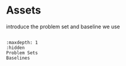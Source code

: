 # Assets

introduce the problem set and baseline we use

```{toctree}

:maxdepth: 1
:hidden
Problem Sets
Baselines

```


